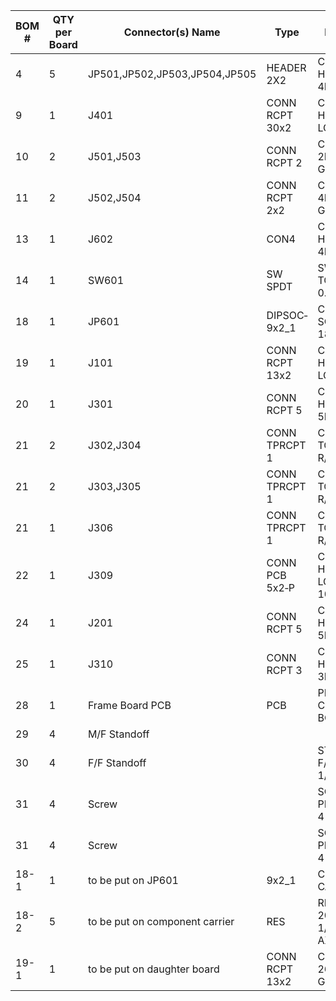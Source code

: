 | BOM # | QTY per Board | Connector(s) Name | Type | Description | Part # | Manufacturer | Link to Order |
| --- | --- | --- | --- | --- | --- | --- | --- |
| 4 | 5 | JP501,JP502,JP503,JP504,JP505 | HEADER 2X2 | CONN HEADER R/A 4POS 2.54MM | TSW-102-08-F-D-RA | Samtec | Mouser TSW-102-08-F-D-RA |
| 9 | 1 | J401 | CONN RCPT 30x2 | CONN HEADER LOPRO R/A | 1-5103311-2 | TE | Digikey 1-5103311-2 |
| 10 | 2 | J501,J503 | CONN RCPT 2 | CONN RCPT 2POS 0.1 GOLD PCB | SSQ-102-03-F-S | Samtec | Digikey SSQ-102-03-F-S |
| 11 | 2 | J502,J504 | CONN RCPT 2x2 | CONN RCPT 4POS 0.1 GOLD PCB | SSQ-102-03-F-D | Samtec | Digikey SSQ-102-03-F-D |
| 13 | 1 | J602 | CON4 | CONN HEADER R/A 4POS 2.54MM | TSW-104-08-F-S-RA | Samtec | Digikey TSW-104-08-F-S-RA |
| 14 | 1 | SW601 | SW SPDT | SWITCH TOGGLE SPDT 0.4VA 20V | 200USP1T1A1M6RE | E Switch | Digikey 200USP1T1A1M6RE |
| 18 | 1 | JP601 | DIPSOC‐9x2_1 | CONN IC DIP SOCKET 18POS GOLD | 115‐43‐318‐41‐003000 | Mill‐Max | Digikey 115‐43‐318‐41‐003000 |
| 19 | 1 | J101 | CONN RCPT 13x2 | CONN HEADER LOPRO 13X2 | TLW-113-06-F-D | Samtec | Digikey TLW-113-06-F-D |
| 20 | 1 | J301 | CONN RCPT 5 | CONN HEADER R/A 5POS 2.54MM | 90136‐2105 | Molex | Digikey 90136‐2105 |
| 21 | 2 | J302,J304 | CONN TPRCPT 1 | CONN TOUCHPROOF R/A RED | 8R004182903F | P1 Tech | P1tech 41829 |
| 21 | 2 | J303,J305 | CONN TPRCPT 1 | CONN TOUCHPROOF R/A BLACK | 8R004182901F | P1 Tech | P1tech 41829 |
| 21 | 1 | J306 | CONN TPRCPT 1 | CONN TOUCHPROOF R/A GREEN | 41829-50 | P1 Tech | P1tech 41829 |
| 22 | 1 | J309 | CONN PCB 5x2‐P | CONN HEADER LOPRO R/A 10POS GOLD | 5103311‐1 | TE | Digikey 5103311-1 |
| 24 | 1 | J201 | CONN RCPT 5 | CONN HEADER R/A 5POS 2MM | 053254-0570 | Molex | Digikey 0532540570 |
| 25 | 1 | J310 | CONN RCPT 3 | CONN HEADER R/A 3POS 2.54MM | TSW-103-08-F-S-RA | Samtec | Digikey TSW-103-08-F-S-RA |
| 28 | 1 | Frame Board PCB | PCB | PRINTED CIRCUIT BOARD | N/A | N/A | N/A |
| 29 | 4 | M/F Standoff |  |  |  | Fascomp |  |
| 30 | 4 | F/F Standoff |  | STANDOFF F/F 4-40 X 1/4 | 2053-440-AL-7 | Elec Hrdr  |  |
| 31 | 4 | Screw |  | SCREW PHILLIPS PAN 4-40 X 1/8  | M42PPM1 |  |  |
| 31 | 4 | Screw |  | SCREW PHILLIPS PAN 4-40 X 3/16 | M43PPM1 |  |  |
| 18-1 | 1 | to be put on JP601 | 9x2_1 | COMPONENT CARRIER | 18-600-10 | Aries Electronics | Mouser 18-600-10 |
| 18-2 | 5 | to be put on component carrier | RES | RESISTOR 200 OHM 1/4W 1% AXIAL | 200XBK-ND | YAGEO | Digikey 200XBK-ND |
| 19-1 | 1 | to be put on daughter board | CONN RCPT 13x2 | CONN RCPT 26POS 0.1 GOLD PCB | SLW-113-01-F-D | Samtec | Digikey SLW-113-01-F-D |
